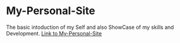 # My-Personal-Site
The basic intoduction of my Self and also ShowCase of my skills and Development.
[Link to My-Personal-Site](https://aakifnaqvi.github.io/My-Personal-Site/)
